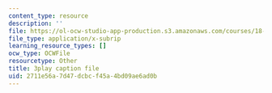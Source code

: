 ```yaml
---
content_type: resource
description: ''
file: https://ol-ocw-studio-app-production.s3.amazonaws.com/courses/18-03sc-differential-equations-fall-2011/2711e56a7d47dcbcf45a4bd09ae6ad0b_MdzfsfBNJIw.srt
file_type: application/x-subrip
learning_resource_types: []
ocw_type: OCWFile
resourcetype: Other
title: 3play caption file
uid: 2711e56a-7d47-dcbc-f45a-4bd09ae6ad0b
---
```

